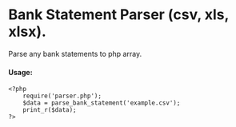 # Bank Statement Parser (csv, xls, xlsx).
Parse any bank statements to php array.
#### Usage:
    <?php
    	require('parser.php');
    	$data = parse_bank_statement('example.csv');
    	print_r($data);
    ?>

